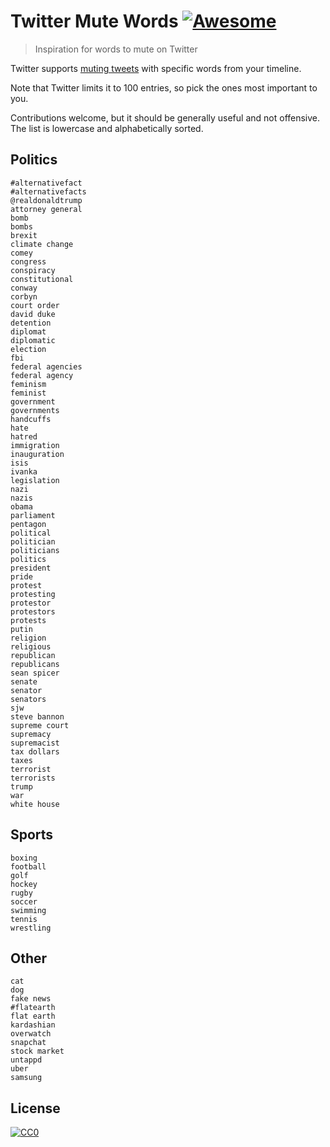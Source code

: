 # Twitter Mute Words [![Awesome](https://awesome.re/badge.svg)](https://awesome.re)

> Inspiration for words to mute on Twitter

Twitter supports [muting tweets](https://twitter.com/settings/muted_keywords) with specific words from your timeline.

Note that Twitter limits it to 100 entries, so pick the ones most important to you.

Contributions welcome, but it should be generally useful and not offensive. The list is lowercase and alphabetically sorted.


## Politics

```
#alternativefact
#alternativefacts
@realdonaldtrump
attorney general
bomb
bombs
brexit
climate change
comey
congress
conspiracy
constitutional
conway
corbyn
court order
david duke
detention
diplomat
diplomatic
election
fbi
federal agencies
federal agency
feminism
feminist
government
governments
handcuffs
hate
hatred
immigration
inauguration
isis
ivanka
legislation
nazi
nazis
obama
parliament
pentagon
political
politician
politicians
politics
president
pride
protest
protesting
protestor
protestors
protests
putin
religion
religious
republican
republicans
sean spicer
senate
senator
senators
sjw
steve bannon
supreme court
supremacy
supremacist
tax dollars
taxes
terrorist
terrorists
trump
war
white house
```


## Sports

```
boxing
football
golf
hockey
rugby
soccer
swimming
tennis
wrestling
```


## Other

```
cat
dog
fake news
#flatearth
flat earth
kardashian
overwatch
snapchat
stock market
untappd
uber
samsung
```


## License

[![CC0](http://mirrors.creativecommons.org/presskit/buttons/88x31/svg/cc-zero.svg)](https://creativecommons.org/publicdomain/zero/1.0/)

